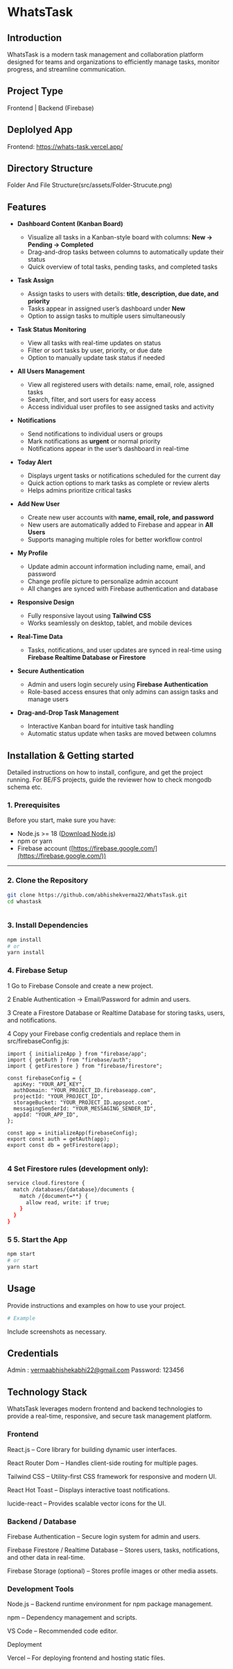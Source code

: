 # WhatsTask

## Introduction

WhatsTask is a modern task management and collaboration platform designed for teams and organizations to efficiently manage tasks, monitor progress, and streamline communication.

## Project Type

Frontend | Backend (Firebase)

## Deplolyed App

Frontend: https://whats-task.vercel.app/

## Directory Structure

Folder And File Structure(src/assets/Folder-Strucute.png)

## Features

- **Dashboard Content (Kanban Board)**

  - Visualize all tasks in a Kanban-style board with columns: **New → Pending → Completed**
  - Drag-and-drop tasks between columns to automatically update their status
  - Quick overview of total tasks, pending tasks, and completed tasks

- **Task Assign**

  - Assign tasks to users with details: **title, description, due date, and priority**
  - Tasks appear in assigned user’s dashboard under **New**
  - Option to assign tasks to multiple users simultaneously

- **Task Status Monitoring**

  - View all tasks with real-time updates on status
  - Filter or sort tasks by user, priority, or due date
  - Option to manually update task status if needed

- **All Users Management**

  - View all registered users with details: name, email, role, assigned tasks
  - Search, filter, and sort users for easy access
  - Access individual user profiles to see assigned tasks and activity

- **Notifications**

  - Send notifications to individual users or groups
  - Mark notifications as **urgent** or normal priority
  - Notifications appear in the user’s dashboard in real-time

- **Today Alert**

  - Displays urgent tasks or notifications scheduled for the current day
  - Quick action options to mark tasks as complete or review alerts
  - Helps admins prioritize critical tasks

- **Add New User**

  - Create new user accounts with **name, email, role, and password**
  - New users are automatically added to Firebase and appear in **All Users**
  - Supports managing multiple roles for better workflow control

- **My Profile**

  - Update admin account information including name, email, and password
  - Change profile picture to personalize admin account
  - All changes are synced with Firebase authentication and database

- **Responsive Design**

  - Fully responsive layout using **Tailwind CSS**
  - Works seamlessly on desktop, tablet, and mobile devices

- **Real-Time Data**

  - Tasks, notifications, and user updates are synced in real-time using **Firebase Realtime Database or Firestore**

- **Secure Authentication**

  - Admin and users login securely using **Firebase Authentication**
  - Role-based access ensures that only admins can assign tasks and manage users

- **Drag-and-Drop Task Management**
  - Interactive Kanban board for intuitive task handling
  - Automatic status update when tasks are moved between columns

## Installation & Getting started

Detailed instructions on how to install, configure, and get the project running. For BE/FS projects, guide the reviewer how to check mongodb schema etc.

### **1. Prerequisites**

Before you start, make sure you have:

- Node.js >= 18 ([Download Node.js](https://nodejs.org/))
- npm or yarn
- Firebase account ([https://firebase.google.com/](https://firebase.google.com/))

---

### **2. Clone the Repository**

```bash
git clone https://github.com/abhishekverma22/WhatsTask.git
cd whastask



```

### **3. Install Dependencies**

```bash
npm install
# or
yarn install
```

### **4. Firebase Setup**

1 Go to Firebase Console and create a new project.

2 Enable Authentication → Email/Password for admin and users.

3 Create a Firestore Database or Realtime Database for storing tasks, users, and notifications.

4 Copy your Firebase config credentials and replace them in src/firebaseConfig.js:

```
import { initializeApp } from "firebase/app";
import { getAuth } from "firebase/auth";
import { getFirestore } from "firebase/firestore";

const firebaseConfig = {
  apiKey: "YOUR_API_KEY",
  authDomain: "YOUR_PROJECT_ID.firebaseapp.com",
  projectId: "YOUR_PROJECT_ID",
  storageBucket: "YOUR_PROJECT_ID.appspot.com",
  messagingSenderId: "YOUR_MESSAGING_SENDER_ID",
  appId: "YOUR_APP_ID",
};

const app = initializeApp(firebaseConfig);
export const auth = getAuth(app);
export const db = getFirestore(app);


```

### **4 Set Firestore rules (development only):**

```bash
service cloud.firestore {
  match /databases/{database}/documents {
    match /{document=**} {
      allow read, write: if true;
    }
  }
}

```
### **5 5. Start the App**

```bash
npm start
# or
yarn start

```



## Usage

Provide instructions and examples on how to use your project.

```bash
# Example
```

Include screenshots as necessary.

## Credentials
Admin : vermaabhishekabhi22@gmail.com
Password: 123456




## Technology Stack

WhatsTask leverages modern frontend and backend technologies to provide a real-time, responsive, and secure task management platform.

### **Frontend**

React.js – Core library for building dynamic user interfaces.

React Router Dom – Handles client-side routing for multiple pages.

Tailwind CSS – Utility-first CSS framework for responsive and modern UI.

React Hot Toast – Displays interactive toast notifications.

lucide-react – Provides scalable vector icons for the UI.


### **Backend / Database**

Firebase Authentication – Secure login system for admin and users.

Firebase Firestore / Realtime Database – Stores users, tasks, notifications, and other data in real-time.

Firebase Storage (optional) – Stores profile images or other media assets.

### **Development Tools**

Node.js – Backend runtime environment for npm package management.

npm  – Dependency management and scripts.

VS Code – Recommended code editor.

Deployment

Vercel – For deploying frontend and hosting static files.
